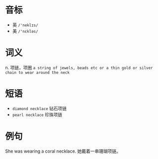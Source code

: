 # 音标

- 英 `/'neklɪs/`
- 美 `/'nɛkləs/`

# 词义

n. 项链，项圈
`a string of jewels, beads etc or a thin gold or silver chain to wear around the neck`

# 短语

- `diamond necklace` 钻石项链
- `pearl necklace` 珍珠项链

# 例句

She was wearing a coral necklace.
她戴着一串珊瑚项链。


